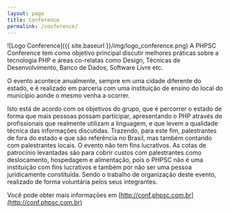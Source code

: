 ```yaml
---
layout: page
title: Conference
permalink: /conference/
---
```

![Logo Conference]({{ site.baseurl }}/img/logo_conference.png)
A PHPSC Conference tem como objetivo principal discutir melhores práticas sobre a tecnologia PHP e
áreas co-relatas como Design, Técnicas de Desenvolvimento, Banco de Dados, Software Livre etc.

O evento acontece anualmente, sempre em uma cidade diferente do estado, e é realizado em parceria
com uma instituição de ensino do local do município aonde o mesmo venha a ocorrer.

Isto está de acordo com os objetivos do grupo, que é percorrer o estado de forma que mais pessoas
possam participar, apresentando o PHP através de profissionais que realmente utilizam a linguagem,
e que levem a qualidade técnica das informações discutidas. Trazendo, para este fim, palestrantes
de fora do estado e que são referência no Brasil, mas também contando com palestrantes locais.
O evento não tem fins lucrativos. As cotas de patrocínio levantadas são para cobrir custos com
palestrantes como deslocamento, hospedagem e alimentação, pois o PHPSC não é uma instituição com
fins lucrativos e também por não ser uma pessoa juridicamente constituída. Sendo o trabalho de
organização deste evento, realizado de forma voluntária pelos seus integrantes.

Você pode obter mais informações em [http://conf.phpsc.com.br](http://conf.phpsc.com.br)